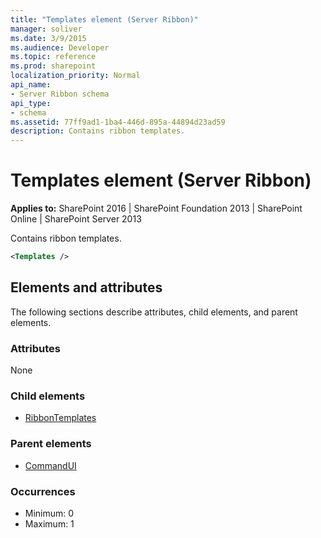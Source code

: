```yaml
---
title: "Templates element (Server Ribbon)"
manager: soliver
ms.date: 3/9/2015
ms.audience: Developer
ms.topic: reference
ms.prod: sharepoint
localization_priority: Normal
api_name:
- Server Ribbon schema
api_type:
- schema
ms.assetid: 77ff9ad1-1ba4-446d-895a-44894d23ad59
description: Contains ribbon templates.
---
```


# Templates element (Server Ribbon)

**Applies to:** SharePoint 2016 | SharePoint Foundation 2013 | SharePoint Online | SharePoint Server 2013
  
Contains ribbon templates.
  
```XML
<Templates />
```

## Elements and attributes

The following sections describe attributes, child elements, and parent elements.

### Attributes

None

### Child elements

- [RibbonTemplates](ribbontemplates.md)
   
### Parent elements

- [CommandUI](commandui-element.md)
   
### Occurrences

- Minimum: 0
- Maximum: 1  
   


